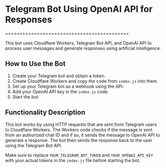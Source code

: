 # Telegram Bot Using OpenAI API for Responses
===========================================

This bot uses Cloudflare Workers, Telegram Bot API, and OpenAI API to process user messages and generate responses using artificial intelligence.

How to Use the Bot
------------------

1.  Create your Telegram bot and obtain a token.
2.  Create Cloudflare Workers and copy the code from `index.js` into them.
3.  Set up your Telegram bot as a webhook using the API.
4.  Add your OpenAI API key in the `index.js` code.
5.  Start the bot.

Functionality Description
-------------------------

This bot works by using HTTP requests that are sent from Telegram users to Cloudflare Workers. The Workers code checks if the message is sent from an authorized chat ID and if so, it sends the message to OpenAI API to generate a response. The bot then sends the response back to the user using the Telegram Bot API.

Make sure to replace `YOUR_TELEGRAM_BOT_TOKEN` and `YOUR_OPENAI_API_KEY` with your actual tokens in the `index.js` file before starting the bot.
